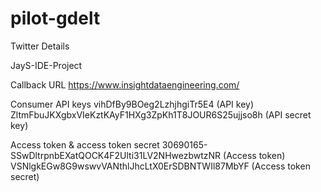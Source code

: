 # pilot-gdelt


Twitter Details

JayS-IDE-Project

Callback URL
https://www.insightdataengineering.com/

Consumer API keys
vihDfBy9BOeg2LzhjhgiTr5E4 (API key)
ZltmFbuJKXgbxVIeKztKAyF1HXg3ZpKh1T8JOUR6S25ujjso8h (API secret key)

Access token & access token secret
30690165-SSwDltrpnbEXatQOCK4F2Ulti31LV2NHwezbwtzNR (Access token)
VSNlgkEGw8G9wswvVANthlJhcLtX0ErSDBNTWIl87MbYF (Access token secret)
